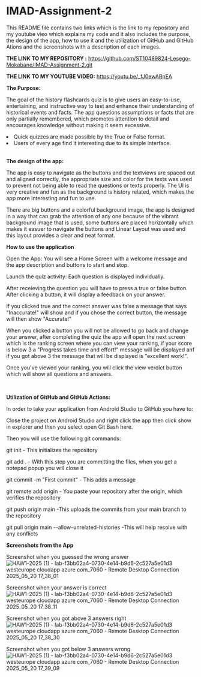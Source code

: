 # IMAD-Assignment-2

This README file contains two links which is the link to my repository and my youtube vieo which explains my code and it also includes the purpose, the design of the app, how to use it and the utilization of GitHub and GitHub Ations and the screenshots with a description of each images.


<b>THE LINK TO MY REPOSITORY :</b>
https://github.com/ST10489824-Lesego-Mokabane/IMAD-Assignment-2.git

<b>THE LINK TO MY YOUTUBE VIDEO:</b>
https://youtu.be/_fJ0ewARnEA

<b>The Purpose:</b>

The goal of the history flashcards quiz is to give users an easy-to-use, entertaining, and instructive way to test and enhance their understanding of historical events and facts. The app
questions assumptions or facts that are only partially remembered, which promotes attention to detail and encourages knowledge without making it seem excessive.

<li>Quick quizzes are made possible by the True or False format.</li>
<li>Users of every age find it interesting due to its simple interface.</li>

<br>

<b>The design of the app:</b>

The app is easy to navigate as the buttons and the textviews are spaced out and aligned correctly, the appropriate size and color for the texts was used to prevent not being able to read the questions or texts properly. The UI is very creative and fun as the background is history related, which makes the app more interesting and fun to use. 

There are big buttons and a colorful background image, the app is designed in a way that can grab the attention of any one because of the vibrant background image that is used, some buttons are placed horizontally which makes it easuer to navigate the buttons and Linear Layout was used and this layout provides a clear and neat format.
<br>

<b>How to use the application</b>
 
Open the App:
You will see a Home Screen with a welcome message and the app description and buttons to start and stop.

Launch the quiz activity: Each question is displayed individually.

After receieving the question you will have to press a true or false button. After clicking a button, it will display a feedback on your answer. 

If you clicked true and the correct answer was false a message that says "Inaccurate!" will show and if you chose the correct button, the message will then show "Accurate!"

When you clicked a button you will not be allowed to go back and change your answer, after completing the quiz the app will open the next screen which is the ranking screen where you can view your ranking, if your score is below 3 a "Progress takes time and effort!" message will be displayed anf if you got above 3 the message that will be displayed is "excellent work!".

Once you've viewed your ranking, you will click the view verdict button which will show all questions and answers.

<br>

<b>Utilization of GitHub and GitHub Actions:</b>

In order to take your application from Android Studio to GitHub you have to:

Close the project on Android Studio and right click the app then click show in explorer and then you select open Git Bash here.

Then you will use the following git commands:

git init - This initializes the repository

git add . - With this step you are committing the files, when you get a notepad popup you will close it

git commit -m "First commit" - This adds a message

git remote add origin <repository link>  - You paste your repository after the origin, which verifies the repository

git push origin main -This uploads the commits from your main branch to the repository

git pull origin main --allow-unrelated-histories -This will help resolve with any conflicts

<b>Screenshots from the App</b>

Screenshot when you guessed the wrong answer
![HAW1-2025 (1) - lab-f3bb02a4-0730-4e14-b9d6-2c527a5e01d3 westeurope cloudapp azure com_7060 - Remote Desktop Connection 2025_05_20 17_38_01](https://github.com/user-attachments/assets/cdc2e7ea-251f-4b67-a3b5-44c4e0a21473)

Screenshot when your answer is correct
![HAW1-2025 (1) - lab-f3bb02a4-0730-4e14-b9d6-2c527a5e01d3 westeurope cloudapp azure com_7060 - Remote Desktop Connection 2025_05_20 17_38_11](https://github.com/user-attachments/assets/9a8c6e12-2a07-43cd-86b0-7195d7c855ff)

Screenshot when you got above 3 answers right
![HAW1-2025 (1) - lab-f3bb02a4-0730-4e14-b9d6-2c527a5e01d3 westeurope cloudapp azure com_7060 - Remote Desktop Connection 2025_05_20 17_38_30](https://github.com/user-attachments/assets/c8cd7a37-d233-4fcc-83fc-ed8b1d4a64cf)

Screenshot when you got below 3 answers wrong
![HAW1-2025 (1) - lab-f3bb02a4-0730-4e14-b9d6-2c527a5e01d3 westeurope cloudapp azure com_7060 - Remote Desktop Connection 2025_05_20 17_39_09](https://github.com/user-attachments/assets/13729838-7a53-42c4-a8f8-adb18ccf5f0c)
